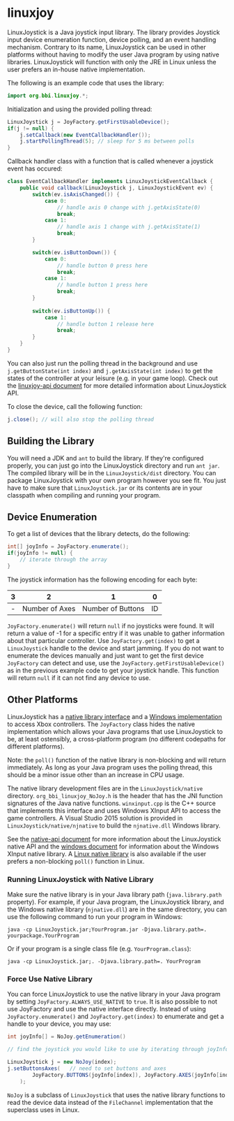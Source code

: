 # linuxjoy

LinuxJoystick is a Java joystick input library. The library provides Joystick input device enumeration function, device polling, and an event handling mechanism. Contrary to its name, LinuxJoystick can be used in other platforms without having to modify the user Java program by using native libraries. LinuxJoystick will function with only the JRE in Linux unless the user prefers an in-house native implementation.

The following is an example code that uses the library:


```java
import org.bbi.linuxjoy.*;
```

Initialization and using the provided polling thread:


```java
LinuxJoystick j = JoyFactory.getFirstUsableDevice();
if(j != null) {
	j.setCallback(new EventCallbackHandler());
	j.startPollingThread(5); // sleep for 5 ms between polls
}
```

Callback handler class with a function that is called whenever a joystick event has occured:


```java
class EventCallbackHandler implements LinuxJoystickEventCallback {
	public void callback(LinuxJoystick j, LinuxJoystickEvent ev) {
		switch(ev.isAxisChanged()) {
			case 0:
				// handle axis 0 change with j.getAxisState(0)
				break;
			case 1:
				// handle axis 1 change with j.getAxisState(1)
				break;
		}

		switch(ev.isButtonDown()) {
			case 0:
				// handle button 0 press here
				break;
			case 1:
				// handle button 1 press here
				break;
		}
		
		switch(ev.isButtonUp()) {
			case 1:
				// handle button 1 release here
				break;
		}
	}
}
```

You can also just run the polling thread in the background and use `j.getButtonState(int index)` and `j.getAxisState(int index)` to get the states of the controller at your leisure (e.g. in your game loop). Check out the [linuxjoy-api document](linuxjoy-api.md) for more detailed information about LinuxJoystick API.

To close the device, call the following function:

```java
j.close(); // will also stop the polling thread
```

## Building the Library

You will need a JDK and `ant` to build the library. If they're configured properly, you can just go into the LinuxJoystick directory and run `ant jar`. The compiled library will be in the `LinuxJoystick/dist` directory. You can package LinuxJoystick with your own program however you see fit. You just have to make sure that `LinuxJoystick.jar` or its contents are in your classpath when compiling and running your program.

## Device Enumeration

To get a list of devices that the library detects, do the following:


```java
int[] joyInfo = JoyFactory.enumerate();
if(joyInfo != null) {
	// iterate through the array
}
```

The joystick information has the following encoding for each byte:

|  3  |        2       |         1         |  0   |
|:---:|:--------------:|:-----------------:|:----:|
|  -  | Number of Axes | Number of Buttons |  ID  |

`JoyFactory.enumerate()` will return `null` if no joysticks were found. It will return a value of -1 for a specific entry if it was unable to gather information about that particular controller. Use `JoyFactory.get(index)` to get a `LinuxJoystick` handle to the device and start jamming. If you do not want to enumerate the devices manually and just want to get the first device `JoyFactory` can detect and use, use the `JoyFactory.getFirstUsableDevice()` as in the previous example code to get your joystick handle. This function will return `null` if it can not find any device to use.

## Other Platforms

LinuxJoystick has a [native library interface](native-api.md) and a [Windows implementation](windows.md) to access Xbox controllers. The `JoyFactory` class hides the native implementation which allows your Java programs that use LinuxJoystick to be, at least ostensibly, a cross-platform program (no different codepaths for different platforms).

Note: the `poll()` function of the native library is non-blocking and will return immediately. As long as your Java program uses the polling thread, this should be a minor issue other than an increase in CPU usage.

The native library development files are in the `LinuxJoystick/native` directory. `org_bbi_linuxjoy_NoJoy.h` is the header that has the JNI function signatures of the Java native functions. `winxinput.cpp` is the C++ source that implements this interface and uses Windows XInput API to access the game controllers. A Visual Studio 2015 solution is provided in `LinuxJoystick/native/njnative` to build the `njnative.dll` Windows library.

See the [native-api document](native-api.md) for more information about the LinuxJoystick native API and the [windows document](windows.md) for information about the Windows XInput native library. A [Linux native library](LinuxJoystick/native/njnative-linux) is also available if the user prefers a non-blocking `poll()` function in Linux.

### Running LinuxJoystick with Native Library

Make sure the native library is in your Java library path (`java.library.path` property). For example, if your Java program, the LinuxJoystick library, and the Windows native library (`njnative.dll`) are in the same directory, you can use the following command to run your program in Windows:


```
java -cp LinuxJoystick.jar;YourProgram.jar -Djava.library.path=. yourpackage.YourProgram
```

Or if your program is a single class file (e.g. `YourProgram.class`):


```
java -cp LinuxJoystick.jar;. -Djava.library.path=. YourProgram
```

### Force Use Native Library

You can force LinuxJoystick to use the native library in your Java program by setting `JoyFactory.ALWAYS_USE_NATIVE` to `true`. It is also possible to not use JoyFactory and use the native interface directly. Instead of using `JoyFactory.enumerate()` and `JoyFactory.get(index)` to enumerate and get a handle to your device, you may use:


```java
int joyInfo[] = NoJoy.getEnumeration()

// find the joystick you would like to use by iterating through joyInfo

LinuxJoystick j = new NoJoy(index);
j.setButtonsAxes(   // need to set buttons and axes
		JoyFactory.BUTTONS(joyInfo[index]), JoyFactory.AXES(joyInfo[index])
	);
```

`NoJoy` is a subclass of `LinuxJoystick` that uses the native library functions to read the device data instead of the `FileChannel` implementation that the superclass uses in Linux.
